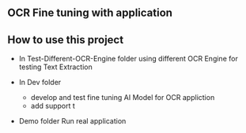 ## OCR Fine tuning with application



## How to use this project
- In Test-Different-OCR-Engine folder 
using different OCR Engine for testing Text Extraction

- In Dev folder 
    - develop and test fine tuning AI Model for OCR appliction
    - add support t


- Demo folder
Run real application